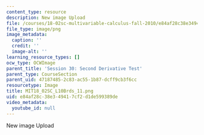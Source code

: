 ```yaml
---
content_type: resource
description: New image Upload
file: /courses/18-02sc-multivariable-calculus-fall-2010/e84af28c38e349417cf2d1de599389de_MIT18_02SC_L10Brds_11.png
file_type: image/png
image_metadata:
  caption: ''
  credit: ''
  image-alt: ''
learning_resource_types: []
ocw_type: OCWImage
parent_title: 'Session 30: Second Derivative Test'
parent_type: CourseSection
parent_uid: 47187485-2c83-ac55-1b87-dcff9cb3f6cc
resourcetype: Image
title: MIT18_02SC_L10Brds_11.png
uid: e84af28c-38e3-4941-7cf2-d1de599389de
video_metadata:
  youtube_id: null
---
```

New image Upload

